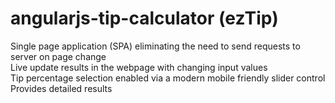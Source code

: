 # angularjs-tip-calculator (ezTip)

Single page application (SPA) eliminating the need to send requests to server on page change   
Live update results in the webpage with changing input values   
Tip percentage selection enabled via a modern mobile friendly slider control
Provides detailed results


